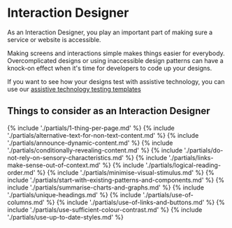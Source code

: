 # Interaction Designer

As an Interaction Designer, you play an important part of making sure a service or website is accessible.

Making screens and interactions simple makes things easier for everybody. Overcomplicated designs or using inaccessible design patterns can have a knock-on effect when it's time for developers to code up your designs.

If you want to see how your designs test with assistive technology, you can use our [assistive technology testing templates](/tools-and-resources/assistive-technology-testing)

<h2>Things to consider <span class="govuk-visually-hidden">as an Interaction Designer</span></h2>

{% include './partials/1-thing-per-page.md' %}
{% include './partials/alternative-text-for-non-text-content.md' %}
{% include './partials/announce-dynamic-content.md' %}
{% include './partials/conditionally-revealing-content.md' %}
{% include './partials/do-not-rely-on-sensory-characteristics.md' %}
{% include './partials/links-make-sense-out-of-context.md' %}
{% include './partials/logical-reading-order.md' %}
{% include './partials/minimise-visual-stimulus.md' %}
{% include './partials/start-with-existing-patterns-and-components.md' %}
{% include './partials/summarise-charts-and-graphs.md' %}
{% include './partials/unique-headings.md' %}
{% include './partials/use-of-columns.md' %}
{% include './partials/use-of-links-and-buttons.md' %}
{% include './partials/use-sufficient-colour-contrast.md' %}
{% include './partials/use-up-to-date-styles.md' %}
